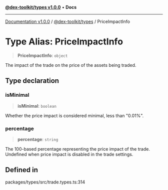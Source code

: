 [**@dex-toolkit/types v1.0.0**](../README.md) • **Docs**

***

[Documentation v1.0.0](../../../packages.md) / [@dex-toolkit/types](../README.md) / PriceImpactInfo

# Type Alias: PriceImpactInfo

> **PriceImpactInfo**: `object`

The impact of the trade on the price of the assets being traded.

## Type declaration

### isMinimal

> **isMinimal**: `boolean`

Whether the price impact is considered minimal, less than "0.01%".

### percentage

> **percentage**: `string`

The 100-based percentage representing the price impact of the trade.
Undefined when price impact is disabled in the trade settings.

## Defined in

packages/types/src/trade.types.ts:314
